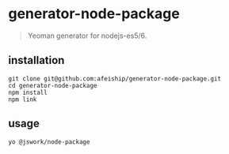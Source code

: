 # generator-node-package
> Yeoman generator for nodejs-es5/6.

## installation
```shell
git clone git@github.com:afeiship/generator-node-package.git
cd generator-node-package
npm install
npm link
```

## usage
```shell
yo @jswork/node-package
```
